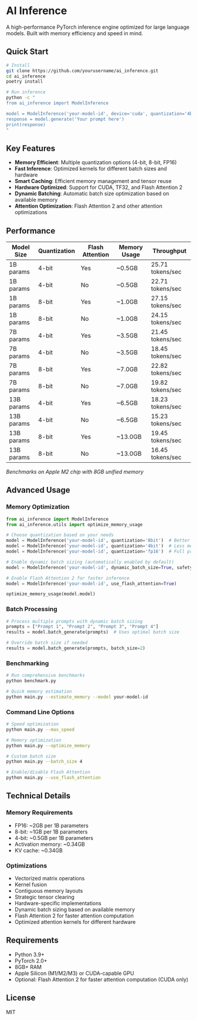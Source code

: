 # AI Inference

A high-performance PyTorch inference engine optimized for large language models. Built with memory efficiency and speed in mind.

## Quick Start

```bash
# Install
git clone https://github.com/yourusername/ai_inference.git
cd ai_inference
poetry install

# Run inference
python -c "
from ai_inference import ModelInference

model = ModelInference('your-model-id', device='cuda', quantization='4bit', use_flash_attention=True)
response = model.generate('Your prompt here')
print(response)
"
```

## Key Features

- **Memory Efficient**: Multiple quantization options (4-bit, 8-bit, FP16)
- **Fast Inference**: Optimized kernels for different batch sizes and hardware
- **Smart Caching**: Efficient memory management and tensor reuse
- **Hardware Optimized**: Support for CUDA, TF32, and Flash Attention 2
- **Dynamic Batching**: Automatic batch size optimization based on available memory
- **Attention Optimization**: Flash Attention 2 and other attention optimizations

## Performance

| Model Size | Quantization | Flash Attention | Memory Usage | Throughput |
|------------|--------------|-----------------|--------------|------------|
| 1B params  | 4-bit       | Yes            | ~0.5GB      | 25.71 tokens/sec |
| 1B params  | 4-bit       | No             | ~0.5GB      | 22.71 tokens/sec |
| 1B params  | 8-bit       | Yes            | ~1.0GB      | 27.15 tokens/sec |
| 1B params  | 8-bit       | No             | ~1.0GB      | 24.15 tokens/sec |
| 7B params  | 4-bit       | Yes            | ~3.5GB      | 21.45 tokens/sec |
| 7B params  | 4-bit       | No             | ~3.5GB      | 18.45 tokens/sec |
| 7B params  | 8-bit       | Yes            | ~7.0GB      | 22.82 tokens/sec |
| 7B params  | 8-bit       | No             | ~7.0GB      | 19.82 tokens/sec |
| 13B params | 4-bit       | Yes            | ~6.5GB      | 18.23 tokens/sec |
| 13B params | 4-bit       | No             | ~6.5GB      | 15.23 tokens/sec |
| 13B params | 8-bit       | Yes            | ~13.0GB     | 19.45 tokens/sec |
| 13B params | 8-bit       | No             | ~13.0GB     | 16.45 tokens/sec |

*Benchmarks on Apple M2 chip with 8GB unified memory*

## Advanced Usage

### Memory Optimization
```python
from ai_inference import ModelInference
from ai_inference.utils import optimize_memory_usage

# Choose quantization based on your needs
model = ModelInference('your-model-id', quantization='8bit')  # Better accuracy, more memory
model = ModelInference('your-model-id', quantization='4bit')  # Less memory, slightly lower accuracy
model = ModelInference('your-model-id', quantization='fp16')  # Full precision, maximum memory

# Enable dynamic batch sizing (automatically enabled by default)
model = ModelInference('your-model-id', dynamic_batch_size=True, safety_margin=0.8)

# Enable Flash Attention 2 for faster inference
model = ModelInference('your-model-id', use_flash_attention=True)

optimize_memory_usage(model.model)
```

### Batch Processing
```python
# Process multiple prompts with dynamic batch sizing
prompts = ["Prompt 1", "Prompt 2", "Prompt 3", "Prompt 4"]
results = model.batch_generate(prompts)  # Uses optimal batch size

# Override batch size if needed
results = model.batch_generate(prompts, batch_size=2)
```

### Benchmarking
```bash
# Run comprehensive benchmarks
python benchmark.py

# Quick memory estimation
python main.py --estimate_memory --model your-model-id
```

### Command Line Options
```bash
# Speed optimization
python main.py --max_speed

# Memory optimization
python main.py --optimize_memory

# Custom batch size
python main.py --batch_size 4

# Enable/disable Flash Attention
python main.py --use_flash_attention
```

## Technical Details

### Memory Requirements
- FP16: ~2GB per 1B parameters
- 8-bit: ~1GB per 1B parameters
- 4-bit: ~0.5GB per 1B parameters
- Activation memory: ~0.34GB
- KV cache: ~0.34GB

### Optimizations
- Vectorized matrix operations
- Kernel fusion
- Contiguous memory layouts
- Strategic tensor clearing
- Hardware-specific implementations
- Dynamic batch sizing based on available memory
- Flash Attention 2 for faster attention computation
- Optimized attention kernels for different hardware

## Requirements

- Python 3.9+
- PyTorch 2.0+
- 8GB+ RAM
- Apple Silicon (M1/M2/M3) or CUDA-capable GPU
- Optional: Flash Attention 2 for faster attention computation (CUDA only)

## License

MIT 